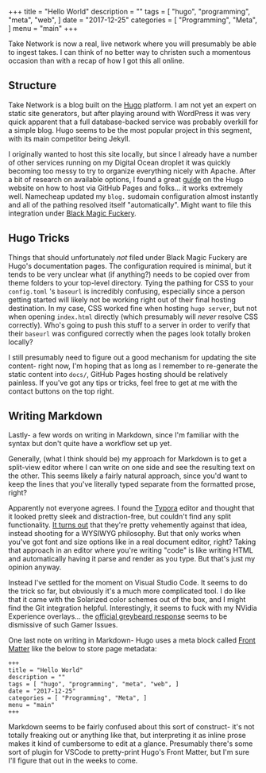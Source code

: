 +++
title = "Hello World"
description = ""
tags = [
    "hugo",
    "programming",
    "meta",
    "web",
]
date = "2017-12-25"
categories = [
    "Programming",
    "Meta",
]
menu = "main"
+++

Take Network is now a real, live network where you will presumably be able to ingest takes. I can think of no better way to christen such a momentous occasion than with a recap of how I got this all online.

## Structure

Take Network is a blog built on the [Hugo](http://gohugo.io) platform. I am not yet an expert on static site generators, but after playing around with WordPress it was very quick apparent that a full database-backed service was probably overkill for a simple blog. Hugo seems to be the most popular project in this segment, with its main competitor being Jekyll.

I originally wanted to host this site locally, but since I already have a number of other services running on my Digital Ocean droplet it was quickly becoming too messy to try to organize everything nicely with Apache. After a bit of research on available options, I found a great [guide](https://gohugo.io/hosting-and-deployment/hosting-on-github/) on the Hugo website on how to host via GitHub Pages and folks... it works extremely well. Namecheap updated my `blog.` sudomain configuration almost instantly and all of the pathing resolved itself "automatically". Might want to file this integration under [Black Magic Fuckery](https://www.reddit.com/r/blackmagicfuckery/).

## Hugo Tricks

Things that should unfortunately _not_ filed under Black Magic Fuckery are Hugo's documentation pages. The configuration required is minimal, but it tends to be very unclear what (if anything?) needs to be copied over from theme folders to your top-level directory. Tying the pathing for CSS to your `config.toml`
's `baseurl` is incredibly confusing, especially since a person getting started will likely not be working right out of their final hosting destination. In my case, CSS worked fine when hosting `hugo server`, but not when opening `index.html` directly (which presumably will _never_ resolve CSS correctly). Who's going to push this stuff to a server in order to verify that their `baseurl` was configured correctly when the pages look totally broken locally?

I still presumably need to figure out a good mechanism for updating the site content- right now, I'm hoping that as long as I remember to re-generate the static content into `docs/`, GitHub Pages hosting should be relatively painless. If you've got any tips or tricks, feel free to get at me with the contact buttons on the top right.

## Writing Markdown

Lastly- a few words on writing in Markdown, since I'm familiar with the syntax but don't quite have a workflow set up yet.

Generally, (what I think should be) my approach for Markdown is to get a split-view editor where I can write on one side and see the resulting text on the other. This seems likely a fairly natural approach, since you'd want to keep the lines that you've literally typed separate from the formatted prose, right?

Apparently not everyone agrees. I found the [Typora](https://typora.io) editor and thought that it looked pretty sleek and distraction-free, but couldn't find any split functionality. [It turns out](https://github.com/typora/typora-issues/issues/70) that they're pretty vehemently against that idea, instead shooting for a WYSIWYG philosophy. But that only works when you've got font and size options like in a real document editor, right? Taking that approach in an editor where you're writing "code" is like writing HTML and automatically having it parse and render as you type. But that's just my opinion anyway.

Instead I've settled for the moment on Visual Studio Code. It seems to do the trick so far, but obviously it's a much more complicated tool. I do like that it came with the Solarized color schemes out of the box, and I might find the Git integration helpful. Interestingly,  it seems to fuck with my NVidia Experience overlays... the [official greybeard response](https://github.com/Microsoft/vscode/issues/37104) seems to be dismissive of such Gamer Issues.

One last note on writing in Markdown- Hugo uses a meta block called [Front Matter](https://gohugo.io/content-management/front-matter/) like the below to store page metadata:

    +++
    title = "Hello World"
    description = ""
    tags = [ "hugo", "programming", "meta", "web", ]
    date = "2017-12-25"
    categories = [ "Programming", "Meta", ]
    menu = "main" 
    +++

Markdown seems to be fairly confused about this sort of construct- it's not totally freaking out or anything like that, but interpreting it as inline prose makes it kind of cumbersome to edit at a glance. Presumably there's some sort of plugin for VSCode to pretty-print Hugo's Front Matter, but I'm sure I'll figure that out in the weeks to come.
